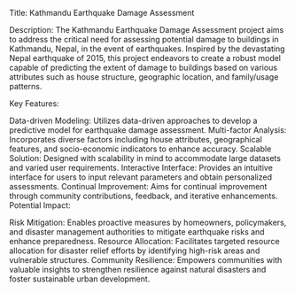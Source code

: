 Title: Kathmandu Earthquake Damage Assessment

Description:
The Kathmandu Earthquake Damage Assessment project aims to address the critical need for assessing potential damage to buildings in Kathmandu, Nepal, in the event of earthquakes. Inspired by the devastating Nepal earthquake of 2015, this project endeavors to create a robust model capable of predicting the extent of damage to buildings based on various attributes such as house structure, geographic location, and family/usage patterns.

Key Features:

Data-driven Modeling: Utilizes data-driven approaches to develop a predictive model for earthquake damage assessment.
Multi-factor Analysis: Incorporates diverse factors including house attributes, geographical features, and socio-economic indicators to enhance accuracy.
Scalable Solution: Designed with scalability in mind to accommodate large datasets and varied user requirements.
Interactive Interface: Provides an intuitive interface for users to input relevant parameters and obtain personalized assessments.
Continual Improvement: Aims for continual improvement through community contributions, feedback, and iterative enhancements.
Potential Impact:

Risk Mitigation: Enables proactive measures by homeowners, policymakers, and disaster management authorities to mitigate earthquake risks and enhance preparedness.
Resource Allocation: Facilitates targeted resource allocation for disaster relief efforts by identifying high-risk areas and vulnerable structures.
Community Resilience: Empowers communities with valuable insights to strengthen resilience against natural disasters and foster sustainable urban development.

